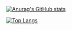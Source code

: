 [![Anurag's GitHub stats](https://github-readme-stats.vercel.app/api?username=aumanusorn)](https://github.com/anuraghazra/github-readme-stats)

[![Top Langs](https://github-readme-stats.vercel.app/api/top-langs/?username=aumanusorn)](https://github.com/anuraghazra/github-readme-stats)
